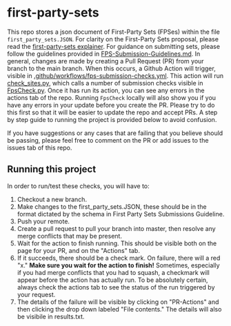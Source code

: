 # first-party-sets
This repo stores a json document of First-Party Sets (FPSes) within the file 
`first_party_sets.JSON`. For clarity on the First-Party Sets proposal,
please read the [first-party-sets explainer](https://github.com/WICG/first-party-sets/). 
For guidance on submitting sets,
please follow the guidelines provided in [FPS-Submission-Guidelines.md](./FPS-Submission-Guidelines.md).
In general, changes are made by creating a Pull Request (PR) from your branch 
to the main branch. When this occurs, a Github Action will trigger, visible in 
[.github/workflows/fps-submission-checks.yml](.github/workflows/fps-submission-checks.yml). 
This action will run 
[check_sites.py](./check_sites.py), which calls a number of submission checks 
visible in [FpsCheck.py](./FpsCheck.py). 
Once it has run its action, you can see any errors in the actions
tab of the repo. Running `FpsCheck` locally will also show you if you have any 
errors in your update before you create the PR. Please try to do this first
so that it will be easier to update the repo and accept PRs. A step by step 
guide to running the project is provided below to avoid confusion. 

If you have suggestions or any cases that are failing that you
believe should be passing, please feel free to comment on the PR or add issues to the issues tab
of this repo. 

## Running this project
In order to run/test these checks, you will have to:
<ol>
<li> Checkout a new branch.
<li> Make changes to the first_party_sets.JSON, these should be in the format 
dictated by the schema in First Party Sets Submissions Guideline.
<li> Push your remote.
<li> Create a pull request to pull your branch into master, then resolve any 
merge conflicts that may be present.
<li> Wait for the action to finish running. This should be visible both on the 
page for your PR, and on the "Actions" tab.
<li> If it succeeds, there should be a check mark. On failure, there will a red
 "x." <b>Make sure you wait for the action to finish!</b> 
 Sometimes, especially if you had merge conflicts that you had to squash, a 
 checkmark will appear before the action has actually run. To be absolutely 
 certain, always check the actions tab to see the status of the run triggered 
 by your request. 
<li> The details of the failure will be visible by clicking on 
"PR-Actions" and then clicking the drop down labeled "File contents."
The details will also be visibile in results.txt.
</ol>
